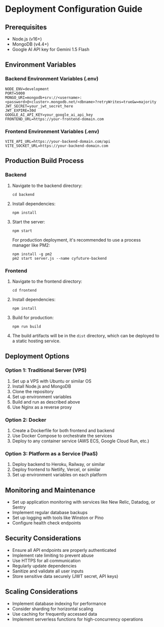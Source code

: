 # Deployment Configuration Guide

## Prerequisites

- Node.js (v16+)
- MongoDB (v4.4+)
- Google AI API key for Gemini 1.5 Flash

## Environment Variables

### Backend Environment Variables (.env)

```
NODE_ENV=development
PORT=5000
MONGO_URI=mongodb+srv://<username>:<password>@<cluster>.mongodb.net/<dbname>?retryWrites=true&w=majority
JWT_SECRET=your_jwt_secret_here
JWT_EXPIRE=30d
GOOGLE_AI_API_KEY=your_google_ai_api_key
FRONTEND_URL=https://your-frontend-domain.com
```

### Frontend Environment Variables (.env)

```
VITE_API_URL=https://your-backend-domain.com/api
VITE_SOCKET_URL=https://your-backend-domain.com
```

## Production Build Process

### Backend

1. Navigate to the backend directory:

   ```
   cd backend
   ```

2. Install dependencies:

   ```
   npm install
   ```

3. Start the server:

   ```
   npm start
   ```

   For production deployment, it's recommended to use a process manager like PM2:

   ```
   npm install -g pm2
   pm2 start server.js --name cyfuture-backend
   ```

### Frontend

1. Navigate to the frontend directory:

   ```
   cd frontend
   ```

2. Install dependencies:

   ```
   npm install
   ```

3. Build for production:

   ```
   npm run build
   ```

4. The build artifacts will be in the `dist` directory, which can be deployed to a static hosting service.

## Deployment Options

### Option 1: Traditional Server (VPS)

1. Set up a VPS with Ubuntu or similar OS
2. Install Node.js and MongoDB
3. Clone the repository
4. Set up environment variables
5. Build and run as described above
6. Use Nginx as a reverse proxy

### Option 2: Docker

1. Create a Dockerfile for both frontend and backend
2. Use Docker Compose to orchestrate the services
3. Deploy to any container service (AWS ECS, Google Cloud Run, etc.)

### Option 3: Platform as a Service (PaaS)

1. Deploy backend to Heroku, Railway, or similar
2. Deploy frontend to Netlify, Vercel, or similar
3. Set up environment variables on each platform

## Monitoring and Maintenance

- Set up application monitoring with services like New Relic, Datadog, or Sentry
- Implement regular database backups
- Set up logging with tools like Winston or Pino
- Configure health check endpoints

## Security Considerations

- Ensure all API endpoints are properly authenticated
- Implement rate limiting to prevent abuse
- Use HTTPS for all communication
- Regularly update dependencies
- Sanitize and validate all user inputs
- Store sensitive data securely (JWT secret, API keys)

## Scaling Considerations

- Implement database indexing for performance
- Consider sharding for horizontal scaling
- Use caching for frequently accessed data
- Implement serverless functions for high-concurrency operations
